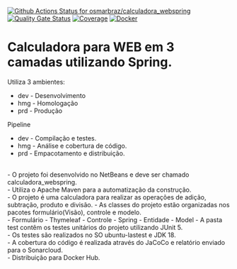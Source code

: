 [![Github Actions Status for osmarbraz/calculadora_webspring](https://github.com/osmarbraz/calculadora_webspring/workflows/Integra%C3%A7%C3%A3o%20continua%20de%20Java%20com%20Maven/badge.svg)](https://github.com/osmarbraz/calculadora_webspring/actions) 
[![Quality Gate Status](https://sonarcloud.io/api/project_badges/measure?project=osmarbraz_calculadora_webspring&metric=alert_status)](https://sonarcloud.io/summary/new_code?id=osmarbraz_calculadora_webspring)
[![Coverage](https://sonarcloud.io/api/project_badges/measure?project=osmarbraz_calculadora_webspring&metric=coverage)](https://sonarcloud.io/component_measures?id=osmarbraz_calculadora_webspring&metric=coverage)
[![Docker](https://img.shields.io/badge/Docker-image-brightgreen)](https://hub.docker.com/r/osmarbraz/calculadora_webspring)

# Calculadora para WEB em 3 camadas utilizando Spring.

Utiliza 3 ambientes:
- dev - Desenvolvimento
- hmg - Homologação
- prd - Produção

Pipeline 
- dev - Compilação e testes.
- hmg - Análise e cobertura de código.
- prd - Empacotamento e distribuição.

<br>
 - O projeto foi desenvolvido no NetBeans e deve ser chamado calculadora_webspring.<br>
 - Utiliza o Apache Maven para a automatização da construção.<br>
 - O projeto é uma calculadora para realizar as operações de adição, subtração, produto e divisão.
 - As classes do projeto estão organizadas nos pacotes formulário(Visão), controle e modelo.<br>
    - Formulário - Thymeleaf
    - Controle - Spring
    - Entidade - Model
 - A pasta test contêm os testes unitários do projeto utilizando JUnit 5.<br> 
 - Os testes são realizados no SO ubuntu-lastest e JDK 18.<br>
 - A cobertura do código é realizada através do JaCoCo e relatório enviado para o Sonarcloud.<br>
 - Distribuição para Docker Hub.
 